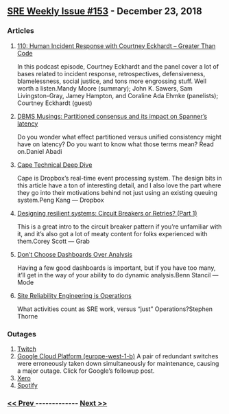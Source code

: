 ## [SRE Weekly Issue #153](https://sreweekly.com/sre-weekly-issue-153/) - December 23, 2018
### Articles

1. [110: Human Incident Response with Courtney Eckhardt – Greater Than Code](https://www.greaterthancode.com/2018/12/19/110-human-incident-response-with-courtney-eckhardt/)

    In this podcast episode, Courtney Eckhardt and the panel cover a lot of bases related to incident response, retrospectives, defensiveness, blamelessness, social justice, and tons more engrossing stuff. Well worth a listen.Mandy Moore (summary); John K. Sawers, Sam Livingston-Gray, Jamey Hampton, and Coraline Ada Ehmke (panelists); Courtney Eckhardt (guest)
1. [DBMS Musings: Partitioned consensus and its impact on Spanner’s latency](http://dbmsmusings.blogspot.com/2018/12/partitioned-consensus-and-its-impact-on.html)

    Do you wonder what effect partitioned versus unified consistency might have on latency? Do you want to know what those terms mean? Read on.Daniel Abadi
1. [Cape Technical Deep Dive](https://blogs.dropbox.com/tech/2018/12/cape-technical-deep-dive/)

    Cape is Dropbox’s real-time event processing system. The design bits in this article have a ton of interesting detail, and I also love the part where they go into their motivations behind not just using an existing queuing system.Peng Kang — Dropbox
1. [Designing resilient systems: Circuit Breakers or Retries? (Part 1)](https://engineering.grab.com/designing-resilient-systems-part-1)

    This is a great intro to the circuit breaker pattern if you’re unfamiliar with it, and it’s also got a lot of meaty content for folks experienced with them.Corey Scott — Grab
1. [Don’t Choose Dashboards Over Analysis](https://blog.modeanalytics.com/dont-choose-dashboards/)

    Having a few good dashboards is important, but if you have too many, it’ll get in the way of your ability to do dynamic analysis.Benn Stancil — Mode
1. [Site Reliability Engineering is Operations](https://medium.com/@jerub/site-reliability-engineering-is-operations-17a213ff88bc?source=rss-3ea3ed468e7c------2)

    What activities count as SRE work, versus “just” Operations?Stephen Thorne
### Outages

1. [Twitch](https://www.express.co.uk/entertainment/gaming/1060404/Twitch-DOWN-Server-errors-login-Amazon-streaming-service)
1. [Google Cloud Platform (europe-west-1-b)](http://status.cloud.google.com/incident/storage/18005#18005009)
    A pair of redundant switches were erroneously taken down simultaneously for maintenance, causing a major outage. Click for Google’s followup post.
1. [Xero](https://www.bit.com.au/news/xero-suffers-outage-amid-pre-christmas-rush-517169)
1. [Spotify](https://www.dailystar.co.uk/tech/news/748996/Spotify-DOWN-Web-Player-Server-Status-NOT-WORKING-with-Something-Went-Wrong-issues)

### [ << Prev ](sreweekly-152.md) ------------- [ Next >> ](sreweekly-154.md)